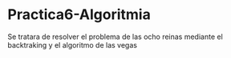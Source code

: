 Practica6-Algoritmia
====================

Se tratara de resolver el problema de las ocho reinas mediante el backtraking y el 
algoritmo de las vegas
